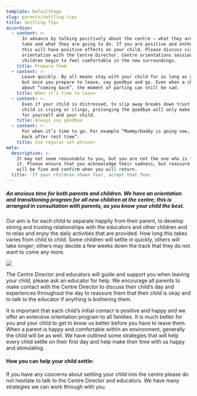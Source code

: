 ```yaml
---
template: DefaultPage
slug: parents/settling-tips
title: Settling Tips
accordion:
  - content: >-
      In advance by talking positively about the centre – what they are going to
      take and what they are going to do. If you are positive and enthusiastic,
      this will have positive effects on your child. Please discuss visits and
      orientation with the Centre Director. Centre orientations sessions help
      children begin to feel comfortable in the new surroundings.
    title: Prepare them
  - content: >-
      Leave quickly. By all means stay with your child for as long as you need,
      but once you prepare to leave, say goodbye and go. Even when a child knows
      about “coming back”, the moment of parting can still be sad.
    title: When it’s time to Leave
  - content: >-
      Even if your child is distressed, to slip away breaks down trust. If your
      child is crying or clings, prolonging the goodbye will only make it harder
      for yourself and your child.
    title: Always say goodbye
  - content: >-
      For when it’s time to go. For example “Mummy/Daddy is going now, I will be
      back after rest time”.
    title: Use regular set phrases
meta:
  description: >-
    It may not seem reasonable to you, but you are not the one who is feeling
    it. Please ensure that you acknowledge their sadness, but reassure them they
    will be fine and confirm when you will return.
  title: 'If your children shows fear, accept that fear.'
---
```

##### An anxious time for both parents and children. We have an orientation and transitioning program for all new children at the centre; this is arranged in consultation with parents, as you know your child the best.

Our aim is for each child to separate happily from their parent, to develop strong and trusting relationships with the educators and other children and to relax and enjoy the daily activities that are provided. How long this takes varies from child to child. Some children will settle in quickly, others will take longer; others may decide a few weeks down the track that they do not want to come any more.

![](/images/uploads/kids-girl-pencil-drawing.jpg)

The Centre Director and educators will guide and support you when leaving your child, please ask an educator for help. We encourage all parents to make contact with the Centre Director to discuss their child’s day and experiences throughout the day to reassure them that their child is okay and to talk to the educator if anything is bothering them.

It is important that each child’s initial contact is positive and happy and we offer an extensive orientation program to all families. It is much better for you and your child to get to know us better before you have to leave them. When a parent is happy and comfortable within an environment, generally the child will be as well.  We have outlined some strategies that will help every child settle on their first day and help make their time with us happy and stimulating.

#### How you can help your child settle:
If you have any concerns about settling your child into the centre please do not hesitate to talk to the Centre Director and educators. We have many strategies we can work through with you.
